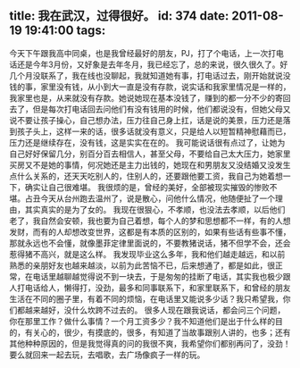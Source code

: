 title: 我在武汉，过得很好。
id: 374
date: 2011-08-19 19:41:00
tags:
---

 今天下午跟我高中同桌，也是我曾经最好的朋友，PJ，打了个电话，上一次打电话还是今年3月份，又好象是去年冬月，我已经忘了，总的来说，很久很久了。好几个月没联系了，我在线也没聊起，我就知道她有事，打电话过去，刚开始就说没钱的事，家里没有钱，从小到大一直是没有存款，说实话和我家里情况是一样的，我家里也是，从来就没有存款。她说她现在基本没钱了，赚到的都一分不少的寄回去了，但是每次打电话回去问他们有没有钱用的时候，他们都说没有，但她父母又说不要让孩子操心，自己想办法，压力往自己身上扛，话是说的美景，压力还是落到孩子头上，这样一来的话，很多话就没有意义，只是给人以短暂精神慰藉而已，压力还是继续存在，没有钱，这是实实在在的。
   我可能说话很有点过了，让她为自己好好保留几分，别百分百去相信人，甚至父母，不要给自己太大压力，她家里买房又不是她的事情，何况她还是主力出钱的，她现在和男朋友又没结婚又没发生点什么关系的，还天天吃别人的，住别人的，还要跟他要工资，我自己为她着想一下，确实让自己很难堪。
   我很烦的是，曾经的美好，全部被现实摧毁的惨败不堪。占丑今天从台州跑去温州了，说是散心，问他什么情况，他随便扯了一个理由，其实真实的是为了女的。
   我现在很狠心，不孝顺，也没法去孝顺，以后他们老了，我自然会安顿，我也要为自己着想，每个人的梦和思想都不一样，有的人想发财，而有的人却想改变世界，这都是有本质的区别的，如果有些话有些事不懂，那就永远也不会懂，就像墨菲定律里面说的，不要教猪说话，猪不但学不会，还会惹得猪不高兴，就是这么样。
   我发现毕业这么多年，我和他们越走越远，和以前熟悉的亲朋好友也越来越淡，以前为此苦恼不已，后来想通了，都是如此，很正常，在电话里越聊越觉得说不到一块去，于是匆匆的挂断了电话，其实我也极少跟人打电话给人，懒得打，没劲，最多和同事联系下，和家里联系下，和曾经的朋友生活在不同的圈子里，有着不同的烦恼，在电话里又能说多少话？我只希望我，你们都越来越好，没什么坎跨不过去的。
   很多人现在跟我说话，都会问三个问题，你在那里工作？做什么事情？一个月工资多少？我不知道他们是出于什么样的目的，有关心的，很少，有摸底的，很多，有知道了当故事跟别人讲的，也多；还有其他种种原因的，但是我觉得真的问的我很不爽，我希望你们都别再问了，没劲！要么就回来一起去玩，去唱歌，去广场像疯子一样的玩。